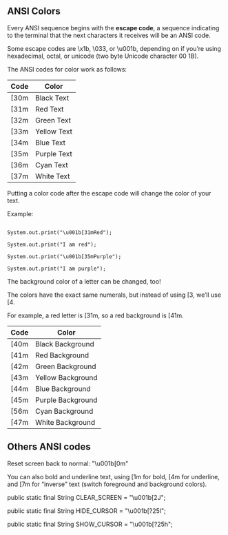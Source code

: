 ## ANSI Colors


Every ANSI sequence begins with the **escape code**, a sequence indicating to the terminal that the next characters it receives will be an ANSI code.

Some escape codes are \x1b, \033, or \u001b, depending on if you’re using hexadecimal, octal, or unicode (two byte Unicode character 00 1B). 

The ANSI codes for color work as follows:

|Code 	|Color|
|-------|----------|
|[30m 	|Black Text|
|[31m 	|Red Text|
|[32m 	|Green Text|
|[33m 	|Yellow Text|
|[34m 	|Blue Text|
|[35m 	|Purple Text|
|[36m 	|Cyan Text|
|[37m 	|White Text|

Putting a color code after the escape code will change the color of your text. 

Example:
```

System.out.print("\u001b[31mRed");

System.out.print("I am red");

System.out.print("\u001b[35mPurple");

System.out.print("I am purple");
```

The background color of a letter can be changed, too!

The colors have the exact same numerals, but instead of using [3, we’ll use [4.

For example, a red letter is [31m, so a red background is [41m. 

|Code 	|Color|
|-------|----------|
|[40m 	|Black Background|
|[41m 	|Red Background|
|[42m 	|Green Background|
|[43m 	|Yellow Background|
|[44m 	|Blue Background|
|[45m 	|Purple Background|
|[56m 	|Cyan Background|
|[47m 	|White Background|


## Others ANSI codes

Reset screen back to normal: "\u001b[0m"

You can also bold and underline text, using [1m for bold, [4m for underline, and [7m for “inverse” text (switch foreground and background colors).

public static final String CLEAR_SCREEN =  "\u001b[2J";

public static final String HIDE_CURSOR =  "\u001b[?25l";

public static final String SHOW_CURSOR =  "\u001b[?25h";



